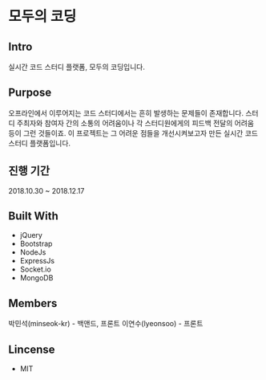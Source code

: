 # 모두의 코딩
## Intro
실시간 코드 스터디 플랫폼, 모두의 코딩입니다.

## Purpose
오프라인에서 이루어지는 코드 스터디에서는 흔히 발생하는 문제들이 존재합니다. 스터디 주최자와 참여자 간의 소통의 어려움이나 각 스터디원에게의 피드백 전달의 어려움 등이 그런 것들이죠. 이 프로젝트는 그 어려운 점들을 개선시켜보고자 만든 실시간 코드 스터디 플랫폼입니다.

## 진행 기간
2018.10.30 ~ 2018.12.17

## Built With
* jQuery
* Bootstrap
* NodeJs
* ExpressJs
* Socket.io
* MongoDB

## Members
박민석(minseok-kr) - 백앤드, 프론트
이연수(lyeonsoo) - 프론트

## Lincense
* MIT